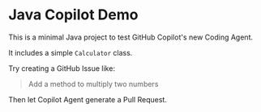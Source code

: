 # Java Copilot Demo

This is a minimal Java project to test GitHub Copilot's new Coding Agent.

It includes a simple `Calculator` class.

Try creating a GitHub Issue like:  
> Add a method to multiply two numbers

Then let Copilot Agent generate a Pull Request.
